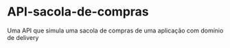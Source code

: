 # API-sacola-de-compras
Uma API que simula uma sacola de compras de uma aplicação com domínio de delivery
